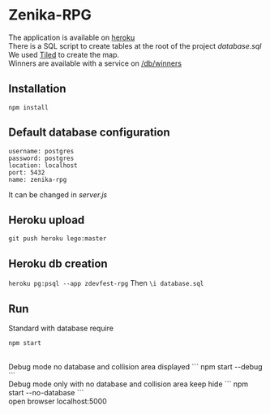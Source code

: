 # Zenika-RPG

The application is available on [heroku](http://zenika-rpg.herokuapp.com/)<br />
There is a SQL script to create tables at the root of the project *database.sql*<br />
We used [Tiled](http://www.mapeditor.org/) to create the map.<br />
Winners are available with a service on [/db/winners](http://zenika-rpg.herokuapp.com/db/winners)<br />


## Installation
``` 
npm install
```

## Default database configuration
``` 
username: postgres
password: postgres
location: localhost
port: 5432
name: zenika-rpg
```
It can be changed in *server.js*

## Heroku upload
`git push heroku lego:master`

## Heroku db creation
`heroku pg:psql --app zdevfest-rpg`
Then `\i database.sql`

## Run
Standard with database require
``` 
npm start
```
<br />
Debug mode no database and collision area displayed
```
npm start --debug
```
<br />
Debug mode only with no database and collision area keep hide
```
npm start --no-database
```
<br />
open browser localhost:5000
